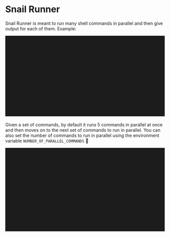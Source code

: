 # Snail Runner

Snail Runner is meant to run many shell commands in parallel and then give output for each of them. Example:

![Snail Runner Demo](demos/demo.svg)

Given a set of commands, by default it runs 5 commands in parallel at once and then moves on to the next set of commands to run in parallel. You can also set the number of commands to run in parallel using the environment variable `NUMBER_OF_PARALLEL_COMMANDS` :tada:

![Snail Runner Demo](demos/another-demo.svg)